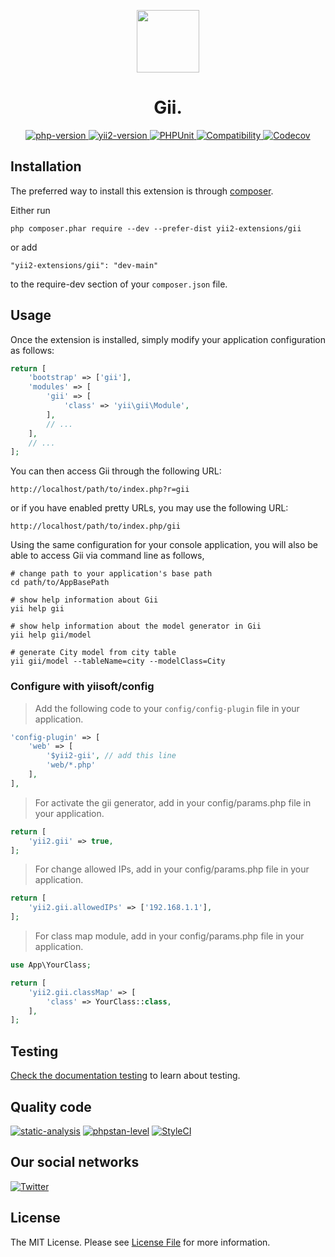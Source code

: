 <p align="center">
    <a href="https://github.com/yii2-extensions/gii" target="_blank">
        <img src="https://www.yiiframework.com/image/yii_logo_light.svg" height="100px;">
    </a>
    <h1 align="center">Gii.</h1>
</p>

<p align="center">
    <a href="https://www.php.net/releases/8.1/en.php" target="_blank">
        <img src="https://img.shields.io/badge/PHP-%3E%3D8.1-787CB5" alt="php-version">
    </a>
    <a href="https://github.com/yiisoft/yii2/tree/2.2" target="_blank">
        <img src="https://img.shields.io/badge/Yii2%20version-2.2-blue" alt="yii2-version">
    </a>
    <a href="https://github.com/yii2-extensions/gii/actions/workflows/build.yml" target="_blank">
        <img src="https://github.com/yii2-extensions/gii/actions/workflows/build.yml/badge.svg" alt="PHPUnit">
    </a>
    <a href="https://github.com/yii2-extensions/gii/actions/workflows/compatibility.yml" target="_blank">
        <img src="https://github.com/yii2-extensions/gii/actions/workflows/compatibility.yml/badge.svg" alt="Compatibility">
    </a>      
    <a href="https://codecov.io/gh/yii2-extensions/gii" target="_blank">
        <img src="https://codecov.io/gh/yii2-extensions/gii/branch/main/graph/badge.svg?token=MF0XUGVLYC" alt="Codecov">
    </a>   
</p>

## Installation

The preferred way to install this extension is through [composer](https://getcomposer.org/download/).

Either run

```
php composer.phar require --dev --prefer-dist yii2-extensions/gii
```

or add

```
"yii2-extensions/gii": "dev-main"
```

to the require-dev section of your `composer.json` file.

## Usage

Once the extension is installed, simply modify your application configuration as follows:

```php
return [
    'bootstrap' => ['gii'],
    'modules' => [
        'gii' => [
            'class' => 'yii\gii\Module',
        ],
        // ...
    ],
    // ...
];
```

You can then access Gii through the following URL:

```
http://localhost/path/to/index.php?r=gii
```

or if you have enabled pretty URLs, you may use the following URL:

```
http://localhost/path/to/index.php/gii
```

Using the same configuration for your console application, you will also be able to access Gii via
command line as follows,

```
# change path to your application's base path
cd path/to/AppBasePath

# show help information about Gii
yii help gii

# show help information about the model generator in Gii
yii help gii/model

# generate City model from city table
yii gii/model --tableName=city --modelClass=City
```

### Configure with yiisoft/config

> Add the following code to your `config/config-plugin` file in your application.

```php
'config-plugin' => [
    'web' => [
        '$yii2-gii', // add this line
        'web/*.php'
    ],
],
```

> For activate the gii generator, add in your config/params.php file in your application.

```php
return [
    'yii2.gii' => true,
];
```	

> For change allowed IPs, add in your config/params.php file in your application.

```php
return [
    'yii2.gii.allowedIPs' => ['192.168.1.1'],
];
```

> For class map module, add in your config/params.php file in your application.

```php
use App\YourClass;

return [
    'yii2.gii.classMap' => [
        'class' => YourClass::class,
    ],
];
```

## Testing

[Check the documentation testing](/docs/testing.md) to learn about testing.

## Quality code

[![static-analysis](https://github.com/yii2-extensions/gii/actions/workflows/static.yml/badge.svg)](https://github.com/yii2-extensions/gii/actions/workflows/static.yml)
[![phpstan-level](https://img.shields.io/badge/PHPStan%20level-2-blue)](https://github.com/yii2-extensions/gii/actions/workflows/static.yml)
[![StyleCI](https://github.styleci.io/repos/698630757/shield?branch=main)](https://github.styleci.io/repos/698630757?branch=main)

## Our social networks

[![Twitter](https://img.shields.io/badge/twitter-follow-1DA1F2?logo=twitter&logoColor=1DA1F2&labelColor=555555?style=flat)](https://twitter.com/Terabytesoftw)

## License

The MIT License. Please see [License File](LICENSE.md) for more information.

